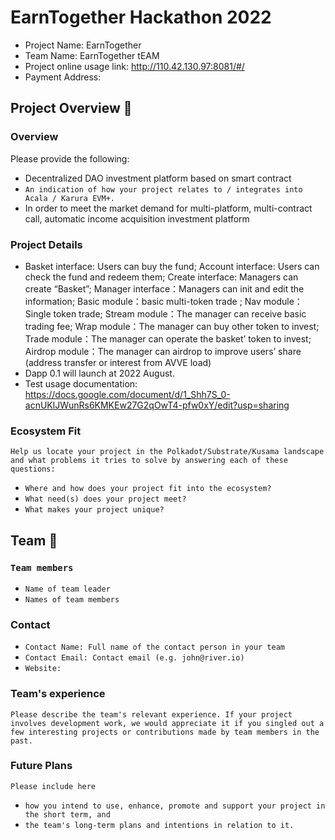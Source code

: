 # EarnTogether Hackathon 2022

- Project Name: EarnTogether
- Team Name: EarnTogether tEAM
- Project online usage link: http://110.42.130.97:8081/#/
- Payment Address: 

## Project Overview 📄

### Overview

Please provide the following:

- Decentralized DAO investment platform based on smart contract
- `An indication of how your project relates to / integrates into Acala / Karura EVM+.`
- In order to meet the market demand for multi-platform, multi-contract call, automatic income acquisition investment platform

### Project Details

- Basket interface: Users can buy the fund; Account interface:  Users can check the fund and redeem them; Create interface:  Managers can create “Basket”; Manager interface：Managers can init  and edit the information; Basic module：basic multi-token trade ; Nav module：Single token trade; Stream module：The manager can receive basic trading fee; Wrap module：The manager can buy other token to invest; Trade module：The manager can operate the basket’ token to invest; Airdrop module：The manager can airdrop to improve users’ share (address  transfer or interest from AVVE load)
- Dapp 0.1 will launch at 2022 August.
-  Test usage documentation: https://docs.google.com/document/d/1_Shh7S_0-acnUKlJWunRs6KMKEw27G2qOwT4-pfw0xY/edit?usp=sharing

### Ecosystem Fit

`Help us locate your project in the Polkadot/Substrate/Kusama landscape and what problems it tries to solve by answering each of these questions:`

- `Where and how does your project fit into the ecosystem?`
- `What need(s) does your project meet?`
- `What makes your project unique?`


## Team 👥

### `Team members`

- `Name of team leader`
- `Names of team members`

### Contact

- `Contact Name: Full name of the contact person in your team`
- `Contact Email: Contact email (e.g. john@river.io)`
- `Website:`

### Team's experience

`Please describe the team's relevant experience. If your project involves development work, we would appreciate it if you singled out a few interesting projects or contributions made by team members in the past. `

### Future Plans

`Please include here`

- `how you intend to use, enhance, promote and support your project in the short term, and`
- `the team's long-term plans and intentions in relation to it.`
